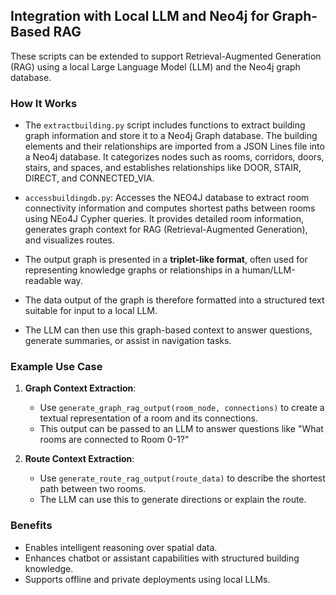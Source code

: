 

## Integration with Local LLM and Neo4j for Graph-Based RAG

These scripts can be extended to support Retrieval-Augmented Generation (RAG) using a local Large Language Model (LLM) and the Neo4j graph database.

### How It Works

- The `extractbuilding.py` script includes functions to extract building graph information and store it to a Neo4j Graph database.
The building elements and their relationships are imported from a JSON Lines file into a Neo4j database. It categorizes nodes such as rooms, corridors, doors, stairs, and spaces, and establishes relationships like DOOR, STAIR, DIRECT, and CONNECTED_VIA.
- `accessbuildingdb.py`: Accesses the NEO4J database to extract room connectivity information and computes shortest paths between rooms using NEo4J Cypher queries. It provides detailed room information, generates graph context for RAG (Retrieval-Augmented Generation), and visualizes routes.
 
- The output graph is presented in a **triplet-like format**, often used for representing knowledge graphs or relationships in a human/LLM-readable way. 
- The data output of the graph is therefore formatted into a structured text suitable for input to a local LLM.
- The LLM can then use this graph-based context to answer questions, generate summaries, or assist in navigation tasks.

### Example Use Case

1. **Graph Context Extraction**:
   - Use `generate_graph_rag_output(room_node, connections)` to create a textual representation of a room and its connections.
   - This output can be passed to an LLM to answer questions like "What rooms are connected to Room 0-1?"

2. **Route Context Extraction**:
   - Use `generate_route_rag_output(route_data)` to describe the shortest path between two rooms.
   - The LLM can use this to generate directions or explain the route.

### Benefits

- Enables intelligent reasoning over spatial data.
- Enhances chatbot or assistant capabilities with structured building knowledge.
- Supports offline and private deployments using local LLMs.

